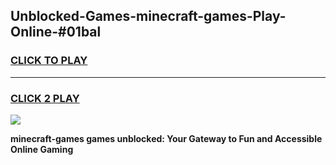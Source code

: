 
## Unblocked-Games-minecraft-games-Play-Online-#01bal
<h3>
<a href="https://premium.freeplayer.one?title=minecraft-games&ref=27F">CLICK TO PLAY</a></h3>
<hr>

<h3>
<a href="https://premium.freeplayer.one?title=minecraft-games&ref=27F">CLICK 2 PLAY</a>
  
</h3>

<a href="https://premium.freeplayer.one?title=minecraft-games&ref=27F"><img src="https://clearcache.store/games.png"></a>


**minecraft-games games unblocked: Your Gateway to Fun and Accessible Online Gaming**
